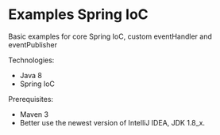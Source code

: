 # Examples Spring IoC

Basic examples for core Spring IoC, custom eventHandler and eventPublisher

Technologies:
- Java 8
- Spring IoC

Prerequisites:
- Maven 3
- Better use the newest version of IntelliJ IDEA, JDK 1.8_x.
